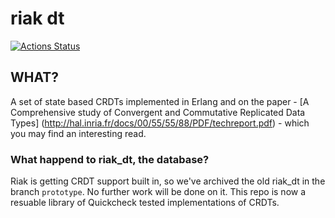 # riak dt

[![Actions Status](https://github.com/basho/riak_dt/workflows/Erlang%20CI/badge.svg)](https://github.com/basho/riak_dt/actions)


## WHAT?

A set of state based CRDTs implemented in Erlang and  on the paper -
[A Comprehensive study of Convergent and Commutative Replicated Data Types]
(http://hal.inria.fr/docs/00/55/55/88/PDF/techreport.pdf) - which you
may find an interesting read.

### What happend to riak_dt, the database?

Riak is getting CRDT support built in, so we've archived the old
riak_dt in the branch `prototype`. No further work will be done on
it. This repo is now a resuable library of Quickcheck tested
implementations of CRDTs.

